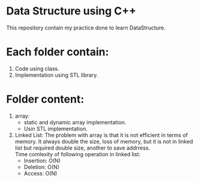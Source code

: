 # Data Structure using C++
This repository contain my practice done to learn DataStructure.

# Each folder contain:
  1. Code using class.
  2. Implementation using STL library.

# Folder content:
  1. array:<br>
      - static and dynamic array implementation.<br>
      - Usin STL implementation.<br>
  2. Linked List: The problem with array is that it is not efficient in terms of memory. It always double the size, loss of memory, but it is not in linked list but required double size, another to save addrress.<br>
     Time comlexity of following operation in linked list:<br>
       - Insertion: O(N)<br>
       - Deletion:  O(N)<br>
       - Access:    O(N)<br>
